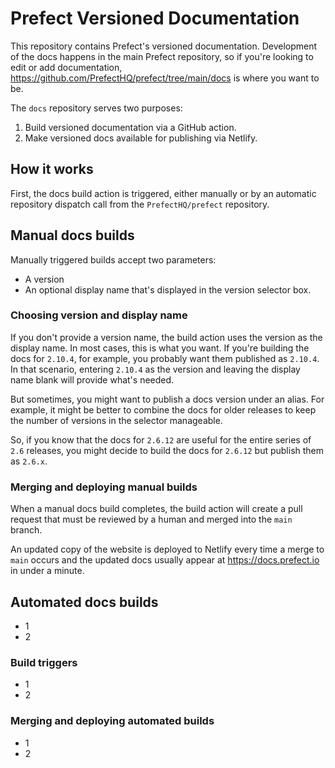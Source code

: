 # Prefect Versioned Documentation

This repository contains Prefect's versioned documentation. Development of the docs 
happens in the main Prefect repository, so if you're looking to edit or add 
documentation, https://github.com/PrefectHQ/prefect/tree/main/docs is where you want 
to be. 

The `docs` repository serves two purposes:
1. Build versioned documentation via a GitHub action. 
2. Make versioned docs available for publishing via Netlify. 

## How it works

First, the docs build action is triggered, either manually or by an automatic 
repository dispatch call from the `PrefectHQ/prefect` repository.

## Manual docs builds
Manually triggered builds accept two parameters: 
  - A version
  - An optional display name that's displayed in the version selector box.

### Choosing version and display name
If you don't provide a version name, the build action uses the version as the display 
name. In most cases, this is what you want. If you're building the docs for `2.10.4`, 
for example, you probably want them published as `2.10.4`. In that scenario, entering
`2.10.4` as the version and leaving the display name blank will provide what's needed.

But sometimes, you might want to publish a docs version under an alias. For example, it 
might be better to combine the docs for older releases to keep the number of versions 
in the selector manageable. 

So, if you know that the docs for `2.6.12` are useful for the entire series of `2.6` 
releases, you might decide to build the docs for `2.6.12` but publish them as `2.6.x`.

### Merging and deploying manual builds
When a manual docs build completes, the build action will create a pull request that
must be reviewed by a human and merged into the `main` branch. 

An updated copy of the website is deployed to Netlify every time a merge to `main` 
occurs and the updated docs usually appear at https://docs.prefect.io in under a minute.

## Automated docs builds
- 1
- 2

### Build triggers
- 1
- 2

### Merging and deploying automated builds
- 1
- 2